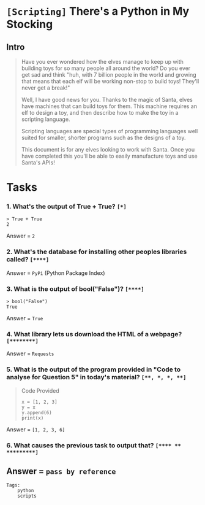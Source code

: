 # `[Scripting]` There's a Python in My Stocking
## Intro

>Have you ever wondered how the elves manage to keep up with building toys for so many people all around the world? Do you ever get sad and think "huh, with 7 billion people in the world and growing that means that each elf will be working non-stop to build toys! They'll never get a break!"
>
>Well, I have good news for you. Thanks to the magic of Santa, elves have machines that can build toys for them. This machine requires an elf to design a toy, and then describe how to make the toy in a scripting language.
>
>Scripting languages are special types of programming languages well suited for smaller, shorter programs such as the designs of a toy.
>
>This document is for any elves looking to work with Santa. Once you have completed this you'll be able to easily manufacture toys and use Santa's APIs!

# Tasks

### 1. What's the output of True + True? `[*]`

```
> True + True
2
```
Answer = `2`

### 2. What's the database for installing other peoples libraries called? `[****]`

Answer = `PyPi` (Python Package Index)

### 3. What is the output of bool("False")? `[****]`
```
> bool("False")
True
```
Answer = `True`

### 4. What library lets us download the HTML of a webpage? `[********]`

Answer = `Requests`

### 5. What is the output of the program provided in "Code to analyse for Question 5" in today's material? `[**, *, *, **]`
>Code Provided
>```
>x = [1, 2, 3]
>y = x
>y.append(6)
>print(x)
>```

Answer = `[1, 2, 3, 6]`

### 6. What causes the previous task to output that? `[**** ** *********]`

Answer = `pass by reference`
---
```
Tags:
    python
    scripts
```
